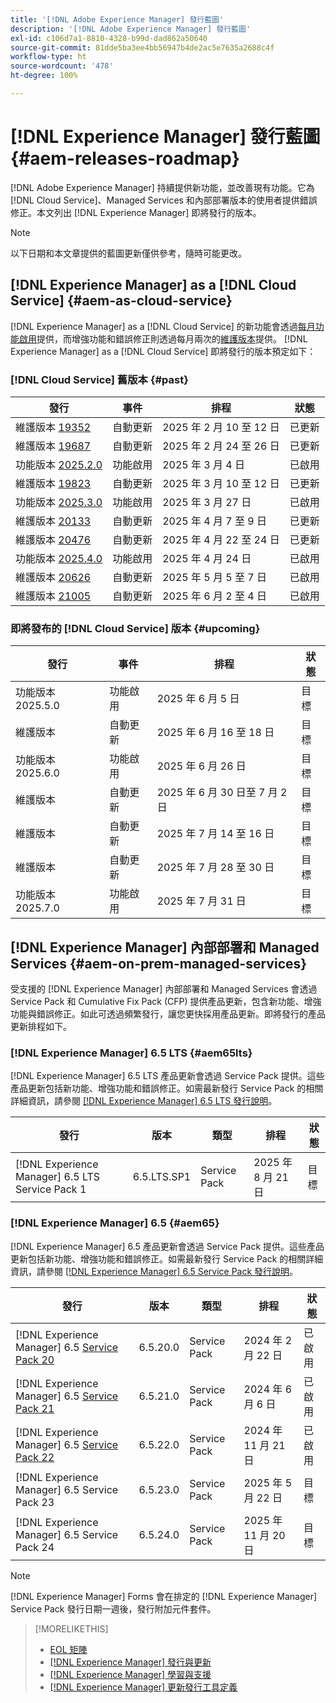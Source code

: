 ```yaml
---
title: '[!DNL Adobe Experience Manager] 發行藍圖'
description: '[!DNL Adobe Experience Manager] 發行藍圖'
exl-id: c106d7a1-8810-4328-b99d-dad862a50640
source-git-commit: 81dde5ba3ee4bb56947b4de2ac5e7635a2688c4f
workflow-type: ht
source-wordcount: '478'
ht-degree: 100%

---
```



# [!DNL Experience Manager] 發行藍圖 {#aem-releases-roadmap}

[!DNL Adobe Experience Manager] 持續提供新功能，並改善現有功能。它為 [!DNL Cloud Service]、Managed Services 和內部部署版本的使用者提供錯誤修正。本文列出 [!DNL Experience Manager] 即將發行的版本。

>[!NOTE]
>
>以下日期和本文章提供的藍圖更新僅供參考，隨時可能更改。

## [!DNL Experience Manager] as a [!DNL Cloud Service] {#aem-as-cloud-service}

[!DNL Experience Manager] as a [!DNL Cloud Service] 的新功能會透過[每月功能啟用](https://experienceleague.adobe.com/zh-hant/docs/experience-manager-cloud-service/content/release-notes/release-notes/release-notes-current)提供，而增強功能和錯誤修正則透過每月兩次的[維護版本](https://experienceleague.adobe.com/zh-hant/docs/experience-manager-cloud-service/content/release-notes/maintenance/latest)提供。
[!DNL Experience Manager] as a [!DNL Cloud Service] 即將發行的版本預定如下：

### [!DNL Cloud Service] 舊版本 {#past}

| 發行 | 事件 | 排程 | 狀態 |
|---|---|---|---|
| 維護版本 [19352](https://experienceleague.adobe.com/zh-hant/docs/experience-manager-cloud-service/content/release-notes/maintenance/2025/2025-2-0#19352) | 自動更新 | 2025 年 2 月 10 至 12 日 | 已更新 |
| 維護版本 [19687](https://experienceleague.adobe.com/zh-hant/docs/experience-manager-cloud-service/content/release-notes/maintenance/2025/2025-2-0#19687) | 自動更新 | 2025 年 2 月 24 至 26 日 | 已更新 |
| 功能版本 [2025.2.0](https://experienceleague.adobe.com/zh-hant/docs/experience-manager-cloud-service/content/release-notes/release-notes/2025/release-notes-2025-2-0) | 功能啟用 | 2025 年 3 月 4 日 | 已啟用 |
| 維護版本 [19823](https://experienceleague.adobe.com/zh-hant/docs/experience-manager-cloud-service/content/release-notes/maintenance/2025/2025-3-0#19823) | 自動更新 | 2025 年 3 月 10 至 12 日 | 已更新 |
| 功能版本 [2025.3.0](https://experienceleague.adobe.com/zh-hant/docs/experience-manager-cloud-service/content/release-notes/release-notes/2025/release-notes-2025-3-0) | 功能啟用 | 2025 年 3 月 27 日 | 已啟用 |
| 維護版本 [20133](https://experienceleague.adobe.com/zh-hant/docs/experience-manager-cloud-service/content/release-notes/maintenance/2025/2025-4-0#20133) | 自動更新 | 2025 年 4 月 7 至 9 日 | 已更新 |
| 維護版本 [20476](https://experienceleague.adobe.com/zh-hant/docs/experience-manager-cloud-service/content/release-notes/maintenance/2025/2025-4-0#20476) | 自動更新 | 2025 年 4 月 22 至 24 日 | 已更新 |
| 功能版本 [2025.4.0](https://experienceleague.adobe.com/zh-hant/docs/experience-manager-cloud-service/content/release-notes/release-notes/release-notes-current) | 功能啟用 | 2025 年 4 月 24 日 | 已啟用 |
| 維護版本 [20626](https://experienceleague.adobe.com/zh-hant/docs/experience-manager-cloud-service/content/release-notes/maintenance/2025/2025-5-0#20626) | 自動更新 | 2025 年 5 月 5 至 7 日 | 已啟用 |
| 維護版本 [21005](https://experienceleague.adobe.com/zh-hant/docs/experience-manager-cloud-service/content/release-notes/maintenance/latest) | 自動更新 | 2025 年 6 月 2 至 4 日 | 已啟用 |

### 即將發布的 [!DNL Cloud Service] 版本 {#upcoming}

| 發行 | 事件 | 排程 | 狀態 |
|---|---|---|---|
| 功能版本 2025.5.0 | 功能啟用 | 2025 年 6 月 5 日 | 目標 |
| 維護版本 | 自動更新 | 2025 年 6 月 16 至 18 日 | 目標 |
| 功能版本 2025.6.0 | 功能啟用 | 2025 年 6 月 26 日 | 目標 |
| 維護版本 | 自動更新 | 2025 年 6 月 30 日至 7 月 2 日 | 目標 |
| 維護版本 | 自動更新 | 2025 年 7 月 14 至 16 日 | 目標 |
| 維護版本 | 自動更新 | 2025 年 7 月 28 至 30 日 | 目標 |
| 功能版本 2025.7.0 | 功能啟用 | 2025 年 7 月 31 日 | 目標 |

## [!DNL Experience Manager] 內部部署和 Managed Services {#aem-on-prem-managed-services}

受支援的 [!DNL Experience Manager] 內部部署和 Managed Services 會透過 Service Pack 和 Cumulative Fix Pack (CFP) 提供產品更新，包含新功能、增強功能與錯誤修正。如此可透過頻繁發行，讓您更快採用產品更新。即將發行的產品更新排程如下。

### [!DNL Experience Manager] 6.5 LTS {#aem65lts}

[!DNL Experience Manager] 6.5 LTS 產品更新會透過 Service Pack 提供。這些產品更新包括新功能、增強功能和錯誤修正。如需最新發行 Service Pack 的相關詳細資訊，請參閱 [[!DNL Experience Manager] 6.5 LTS 發行說明](https://experienceleague.adobe.com/zh-hant/docs/experience-manager-65-lts/content/release-notes/release-notes)。

| 發行 | 版本 | 類型 | 排程 | 狀態 |
|---|---|---|---|---|
| [!DNL Experience Manager] 6.5 LTS Service Pack 1 | 6.5.LTS.SP1 | Service Pack | 2025 年 8 月 21 日 | 目標 |

### [!DNL Experience Manager] 6.5 {#aem65}

[!DNL Experience Manager] 6.5 產品更新會透過 Service Pack 提供。這些產品更新包括新功能、增強功能和錯誤修正。如需最新發行 Service Pack 的相關詳細資訊，請參閱 [[!DNL Experience Manager] 6.5 Service Pack 發行說明](https://experienceleague.adobe.com/zh-hant/docs/experience-manager-65/content/release-notes/release-notes)。

| 發行 | 版本 | 類型 | 排程 | 狀態 |
|---|---|---|---|---|
| [!DNL Experience Manager] 6.5 [Service Pack 20](https://experienceleague.adobe.com/zh-hant/docs/experience-manager-65/content/release-notes/service-pack/6-5-20) | 6.5.20.0 | Service Pack | 2024 年 2 月 22 日 | 已啟用 |
| [!DNL Experience Manager] 6.5 [Service Pack 21](https://experienceleague.adobe.com/zh-hant/docs/experience-manager-65/content/release-notes/service-pack/6-5-21) | 6.5.21.0 | Service Pack | 2024 年 6 月 6 日 | 已啟用 |
| [!DNL Experience Manager] 6.5 [Service Pack 22](https://experienceleague.adobe.com/zh-hant/docs/experience-manager-65/content/release-notes/release-notes) | 6.5.22.0 | Service Pack | 2024 年 11 月 21 日 | 已啟用 |
| [!DNL Experience Manager] 6.5 Service Pack 23 | 6.5.23.0 | Service Pack | 2025 年 5 月 22 日 | 目標 |
| [!DNL Experience Manager] 6.5 Service Pack 24 | 6.5.24.0 | Service Pack | 2025 年 11 月 20 日 | 目標 |

>[!NOTE]
>
>[!DNL Experience Manager] Forms 會在排定的 [!DNL Experience Manager] Service Pack 發行日期一週後，發行附加元件套件。

>[!MORELIKETHIS]
>
>* [EOL 矩陣](https://helpx.adobe.com/tw/support/programs/eol-matrix.html)
>* [[!DNL Experience Manager] 發行與更新](https://experienceleague.adobe.com/zh-hant/docs/experience-manager-release-information/aem-release-updates/aem-releases-updates)
>* [[!DNL Experience Manager] 學習與支援](https://experienceleague.adobe.com/zh-hant/docs/experience-manager-cloud-service)
>* [[!DNL Experience Manager] 更新發行工具定義](/help/using/update-release-vehicle-definitions.md)
